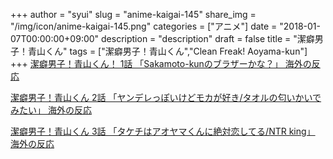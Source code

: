 +++
author = "syui"
slug = "anime-kaigai-145"
share_img = "/img/icon/anime-kaigai-145.png"
categories = ["アニメ"]
date = "2018-01-07T00:00:00+09:00"
description = "description"
draft = false
title = "潔癖男子！青山くん"
tags = ["潔癖男子！青山くん","Clean Freak! Aoyama-kun"]
+++
<a href="http://anirepokaigai.com/%E6%BD%94%E7%99%96%E7%94%B7%E5%AD%90%EF%BC%81%E9%9D%92%E5%B1%B1%E3%81%8F%E3%82%93%EF%BC%81/post11-1" rel="nofollow" target="_blank" title="潔癖男子！青山くん！ 1話 「Sakamoto-kunのブラザーかな？」 海外の反応">潔癖男子！青山くん！ 1話 「Sakamoto-kunのブラザーかな？」 海外の反応</a>

<a href="http://anirepokaigai.com/%E6%BD%94%E7%99%96%E7%94%B7%E5%AD%90%EF%BC%81%E9%9D%92%E5%B1%B1%E3%81%8F%E3%82%93/post11-2" rel="nofollow" target="_blank" title="潔癖男子！青山くん 2話 「ヤンデレっぽいけどモカが好き/タオルの匂いかいでみたい」 海外の反応">潔癖男子！青山くん 2話 「ヤンデレっぽいけどモカが好き/タオルの匂いかいでみたい」 海外の反応</a>

<a href="http://anirepokaigai.com/%E6%BD%94%E7%99%96%E7%94%B7%E5%AD%90%EF%BC%81%E9%9D%92%E5%B1%B1%E3%81%8F%E3%82%93/post11-3" rel="nofollow" target="_blank" title="潔癖男子！青山くん 3話 「タケチはアオヤマくんに絶対恋してる/NTR king」 海外の反応">潔癖男子！青山くん 3話 「タケチはアオヤマくんに絶対恋してる/NTR king」 海外の反応</a>
